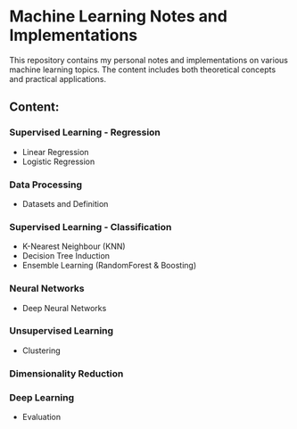 # Machine Learning Notes and Implementations

This repository contains my personal notes and implementations on various machine learning topics. The content includes both theoretical concepts and practical applications.

## Content:

### **Supervised Learning - Regression**
- Linear Regression
- Logistic Regression

### **Data Processing**
- Datasets and Definition

### **Supervised Learning - Classification**
- K-Nearest Neighbour (KNN)
- Decision Tree Induction
- Ensemble Learning (RandomForest & Boosting)

### **Neural Networks**
- Deep Neural Networks

### **Unsupervised Learning**
- Clustering

### **Dimensionality Reduction**

### **Deep Learning**
- Evaluation
